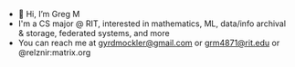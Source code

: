 - 👋 Hi, I’m Greg M
- I'm a CS major @ RIT, interested in mathematics, ML, data/info archival & storage, federated systems, and more
- You can reach me at gyrdmockler@gmail.com or grm4871@rit.edu or @relznir:matrix.org

<!---
grm4871/grm4871 is a special repository because its `README.md` (this file) appears on your GitHub profile.
You can click the Preview link to take a look at your changes.
--->
